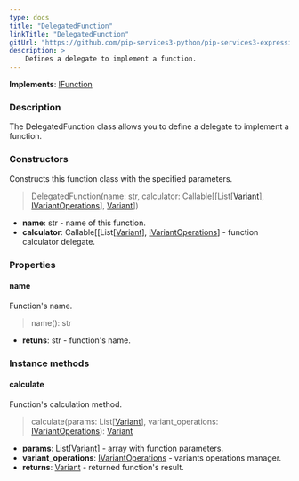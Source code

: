 ```yaml
---
type: docs
title: "DelegatedFunction"
linkTitle: "DelegatedFunction"
gitUrl: "https://github.com/pip-services3-python/pip-services3-expressions-python"
description: > 
    Defines a delegate to implement a function.
---
```


**Implements**: [IFunction](../ifunction)

### Description

The DelegatedFunction class allows you to define a delegate to implement a function.

### Constructors
Constructs this function class with the specified parameters.

> DelegatedFunction(name: str, calculator: Callable[[List[[Variant](../../../variants/variant)], [IVariantOperations](../../../variants/ivariant_operations)], [Variant](../../../variants/variant)])

- **name**: str - name of this function.
- **calculator**: Callable[[List[[Variant](../../../variants/variant)], [IVariantOperations](../../../variants/ivariant_operations)] - function calculator delegate.

### Properties

#### name
Function's name.
> name(): str

- **retuns**: str - function's name.

### Instance methods

#### calculate
Function's calculation method.

> calculate(params: List[[Variant](../../../variants/variant)], variant_operations: [IVariantOperations](../../../variants/ivariant_operations)): [Variant](../../../variants/variant)

- **params**: List[[Variant](../../../variants/variant)]  - array with function parameters.
- **variant_operations**: [IVariantOperations](../../../variants/ivariant_operations) - variants operations manager.
- **returns**: [Variant](../../../variants/variant) - returned function's result.
